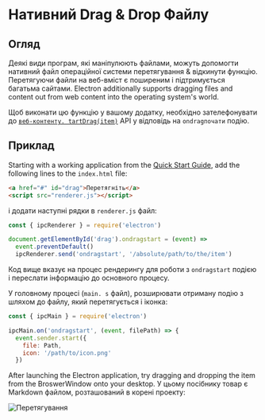 # Нативний Drag & Drop Файлу

## Огляд

Деякі види програм, які маніпулюють файлами, можуть допомогти нативний файл операційної системи перетягування & відкинути функцію. Перетягуючи файли на веб-вміст є поширеним і підтримується багатьма сайтами. Electron additionally supports dragging files and content out from web content into the operating system's world.

Щоб виконати цю функцію у вашому додатку, необхідно зателефонувати до [`веб-контенту. tartDrag(item)`](../api/web-contents.md#contentsstartdragitem) API у відповідь на `ondragпочати` подію.

## Приклад

Starting with a working application from the [Quick Start Guide](quick-start.md), add the following lines to the `index.html` file:

```html
<a href="#" id="drag">Перетягніть</a>
<script src="renderer.js"></script>
```

і додати наступні рядки в `renderer.js` файл:

```javascript
const { ipcRenderer } = require('electron')

document.getElementById('drag').ondragstart = (event) =>
  event.preventDefault()
  ipcRenderer.send('ondragstart', '/absolute/path/to/the/item')

```

Код вище вказує на процес рендерингу для роботи з `ondragstart` подією і переслати інформацію до основного процесу.

У головному процесі (`main. s` файл), розширювати отриману подію з шляхом до файлу, який перетягується і іконка:

```javascript fiddle='docs/fiddles/features/drag-and-drop'
const { ipcMain } = require('electron')

ipcMain.on('ondragstart', (event, filePath) => {
  event.sender.start({
    file: Path,
    icon: '/path/to/icon.png'
  })

```

After launching the Electron application, try dragging and dropping the item from the BroswerWindow onto your desktop. У цьому посібнику товар є Markdown файлом, розташований в корені проекту:

![Перетягування](../images/drag-and-drop.gif)
